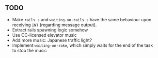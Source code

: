 ## TODO

- Make `rails s` and `waiting-on-rails s` have the same behaviour upon receiving `INT` (regarding message output).
- Extract rails spawning logic somehow
- Use CC-licensed elevator music
- Add more music: Japanese traffic light?
- Implement `waiting-on-rake`, which simply waits for the end of the task to stop the music

